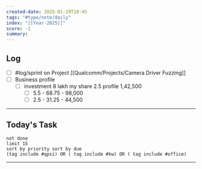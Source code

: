 ```yaml
---
created-date: 2025-01-29T10:45
tags: "#type/note/daily"
index: "[[Year-2025]]"
score: -1
summary:
---
```


## Log
- [ ] #log/sprint on Project [[Qualcomm/Projects/Camera Driver Fuzzing]]
- [ ] Business profile
	- [ ] investment 8 lakh my share 2.5 profile 1,42,500
		- [ ] 5.5 - 68.75 - 98,000
		- [ ] 2.5 - 31.25 - 44,500

---

## Today's Task

```tasks
not done
limit 15
sort by priority sort by due
(tag include #qpsi) OR ( tag include #kw) OR ( tag include #office)
```
---
